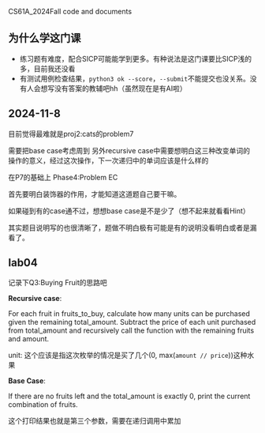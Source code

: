 CS61A_2024Fall code and documents

## 为什么学这门课
- 练习题有难度，配合SICP可能能学到更多。有种说法是这门课要比SICP浅的多，目前我还没看
- 有测试用例检查结果，`python3 ok --score`，`--submit`不能提交也没关系。没有人会想写没有答案的教辅吧hh（虽然现在是有AI啦）



## 2024-11-8
目前觉得最难就是proj2:cats的problem7

需要把base case考虑周到
另外recursive case中需要想明白这三种改变单词的操作的意义，经过这次操作，下一次递归中的单词应该是什么样的

在P7的基础上 Phase4:Problem EC

首先要明白装饰器的作用，才能知道这道题自己要干嘛。

如果碰到有的case通不过，想想base case是不是少了（想不起来就看看Hint）

其实题目说明写的也很清晰了，题做不明白极有可能是有的说明没看明白或者是漏看了。


## lab04

记录下Q3:Buying Fruit的思路吧

**Recursive case**:

For each fruit in fruits_to_buy, calculate how many units can be purchased given the remaining total_amount.
Subtract the price of each unit purchased from total_amount and recursively call the function with the remaining fruits and amount.

unit: 这个应该是指这次枚举的情况是买了几个(0, max(`amount // price`))这种水果

**Base Case**:

If there are no fruits left and the total_amount is exactly 0, print the current combination of fruits.

这个打印结果也就是第三个参数，需要在递归调用中累加


